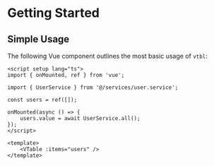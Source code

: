 # Getting Started

## Simple Usage

The following Vue component outlines the most basic usage of `vtbl`:

```vue{14}
<script setup lang="ts">
import { onMounted, ref } from 'vue';

import { UserService } from '@/services/user.service';

const users = ref([]);

onMounted(async () => {
	users.value = await UserService.all();
});
</script>

<template>
	<VTable :items="users" />
</template>
```

